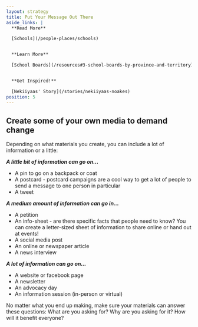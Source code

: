 ```yaml
---
layout: strategy
title: Put Your Message Out There
aside_links: |
  **Read More**

  [Schools](/people-places/schools)


  **Learn More**

  [School Boards](/resources#3-school-boards-by-province-and-territory)


  **Get Inspired!**

  [Nekiiyaas' Story](/stories/nekiiyaas-noakes)
position: 5
---
```

## Create some of your own media to demand change

Depending on what materials you create, you can include a lot of information or a little:

**_A little bit of information can go on..._**

- A pin to go on a backpack or coat
- A postcard - postcard campaigns are a cool way to get a lot of people to send a message to one person in particular
- A tweet

**_A medium amount of information can go in..._**

- A petition
- An info-sheet - are there specific facts that people need to know? You can create a letter-sized sheet of information to share online or hand out at events!
- A social media post
- An online or newspaper article
- A news interview

**_A lot of information can go on..._**

- A website or facebook page
- A newsletter
- An advocacy day
- An information session (in-person or virtual)

No matter what you end up making, make sure your materials can answer these questions:
What are you asking for? Why are you asking for it? How will it benefit everyone?

